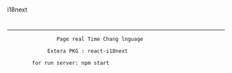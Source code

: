 #

i18next

#

---

                    Page real Time Chang lnguage

                 Extera PKG : react-i18next

            for run server: npm start
